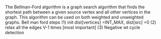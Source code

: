 The Bellman-Ford algorithm is a graph search algorithm that finds the shortest path between a given source vertex and all other vertices in the graph. This algorithm can be used on both weighted and unweighted graphs.
Bell man ford steps
(1) init dist[vertices] =INT_MAX, dist[src] =0
(2) relax all the edges V-1 times [most important]
(3) Negative wt cycle detection 